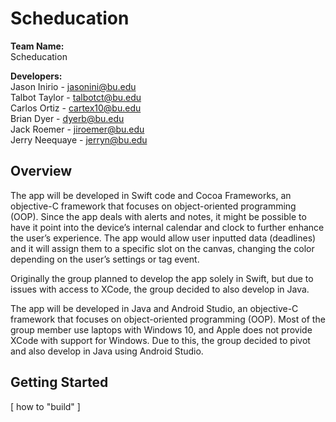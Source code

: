 # Scheducation

**Team Name:** \
Scheducation

**Developers:**\
Jason Inirio - jasonini@bu.edu\
Talbot Taylor - talbotct@bu.edu\
Carlos Ortiz - cartex10@bu.edu\
Brian Dyer - dyerb@bu.edu\
Jack Roemer - jiroemer@bu.edu\
Jerry Neequaye - jerryn@bu.edu

## Overview
The app will be developed in Swift code and Cocoa Frameworks, an objective-C framework that focuses on object-oriented programming (OOP). Since the app deals with alerts and notes, it might be possible to have it point into the device’s internal calendar and clock to further enhance the user’s experience. The app would allow user inputted data (deadlines) and it will assign them to a specific slot on the canvas, changing the color depending on the user’s settings or tag event.

Originally the group planned to develop the app solely in Swift, but due to issues with access to XCode, the group decided to also develop in Java. 

The app will be developed in Java and Android Studio, an objective-C framework that focuses on object-oriented programming (OOP). Most of the group member use laptops with Windows 10, and Apple does not provide XCode with support for Windows. Due to this, the group decided to pivot and also develop in Java using Android Studio.


## Getting Started
[ how to "build" ]
